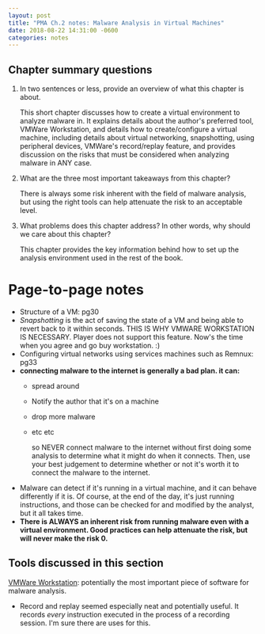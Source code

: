 ```yaml
---
layout: post
title: "PMA Ch.2 notes: Malware Analysis in Virtual Machines"
date: 2018-08-22 14:31:00 -0600
categories: notes
---
```



## Chapter summary questions
1. In two sentences or less, provide an overview of what this chapter is about.

	This short chapter discusses how to create a virtual environment to analyze malware in. It explains details about the author's preferred tool, VMWare Workstation, and details how to create/configure a virtual machine, including details about virtual networking, snapshotting, using peripheral devices, VMWare's record/replay feature, and provides discussion on the risks that must be considered when analyzing malware in ANY case. 


2. What are the three most important takeaways from this chapter?
	
	There is always some risk inherent with the field of malware analysis, but using the right tools can help attenuate the risk to an acceptable level. 

3. What problems does this chapter address? In other words, why should we care about this chapter?

	This chapter provides the key information behind how to set up the analysis environment used in the rest of the book. 

# Page-to-page notes
* Structure of a VM: pg30
* _Snapshotting_ is the act of saving the state of a VM and being able to revert back to it within seconds. THIS IS WHY VMWARE WORKSTATION IS NECESSARY. Player does not support this feature. Now's the time when you agree and go buy workstation. :)
* Configuring virtual networks using services machines such as Remnux: pg33
* **connecting malware to the internet is generally a bad plan. it can:**
  * spread around
  * Notify the author that it's on a machine
  * drop more malware
  * etc etc

	so NEVER connect malware to the internet without first doing some analysis to determine what it might do when it connects. Then, use your best judgement to determine whether or not it's worth it to connect the malware to the internet. 
* Malware can detect if it's running in a virtual machine, and it can behave differently if it is. Of course, at the end of the day, it's just running instructions, and those can be checked for and modified by the analyst, but it all takes time. 
* **There is ALWAYS an inherent risk from running malware even with a virtual environment. Good practices can help attenuate the risk, but will never make the risk 0.** 



## Tools discussed in this section
[VMWare Workstation](https://www.vmware.com/products/workstation-pro.html): potentially the most important piece of software for malware analysis. 
* Record and replay seemed especially neat and potentially useful. It records _every_ instruction executed in the process of a recording session. I'm sure there are uses for this. 







